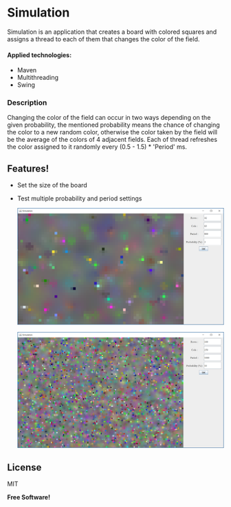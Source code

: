 # Simulation
Simulation is an application that creates a board with colored squares and assigns a thread to each of them that changes the color of the field.

#### Applied technologies:
- Maven
- Multithreading
- Swing
### Description
Changing the color of the field can occur in two ways depending on the given probability, the mentioned probability means the chance of changing the color to a new random color, otherwise the color taken by the field will be the average of the colors of 4 adjacent fields.
Each of  thread refreshes the color assigned to it randomly every (0.5 - 1.5) * 'Period' ms.

## Features!
- Set the size of the board
- Test multiple probability and period settings

    ![ScreenShot](https://raw.githubusercontent.com/InBinaryWorld/Simulation/master/SS/SS1.png)

    ![ScreenShot](https://raw.githubusercontent.com/InBinaryWorld/Simulation/master/SS/SS2.png)
    
  
## License
MIT

**Free Software!**
